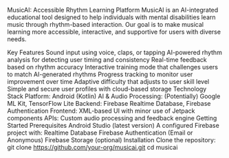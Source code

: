 MusicAI: Accessible Rhythm Learning Platform
MusicAI is an AI-integrated educational tool designed to help individuals with mental disabilities learn music through rhythm-based interaction. Our goal is to make musical learning more accessible, interactive, and supportive for users with diverse needs.

Key Features
Sound input using voice, claps, or tapping
AI-powered rhythm analysis for detecting user timing and consistency
Real-time feedback based on rhythm accuracy
Interactive training mode that challenges users to match AI-generated rhythms
Progress tracking to monitor user improvement over time
Adaptive difficulty that adjusts to user skill level
Simple and secure user profiles with cloud-based storage
Technology Stack
Platform: Android (Kotlin)
AI & Audio Processing: (Potentially) Google ML Kit, TensorFlow Lite
Backend: Firebase Realtime Database, Firebase Authentication
Frontend: XML-based UI with minor use of Jetpack components
APIs: Custom audio processing and feedback engine
Getting Started
Prerequisites
Android Studio (latest version)
A configured Firebase project with:
Realtime Database
Firebase Authentication (Email or Anonymous)
Firebase Storage (optional)
Installation
Clone the repository:
git clone https://github.com/your-org/musicai.git
cd musicai
